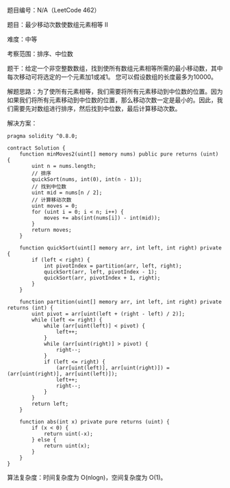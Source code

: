题目编号：N/A（LeetCode 462）

题目：最少移动次数使数组元素相等 II

难度：中等

考察范围：排序、中位数

题干：给定一个非空整数数组，找到使所有数组元素相等所需的最小移动数，其中每次移动可将选定的一个元素加1或减1。 您可以假设数组的长度最多为10000。

解题思路：为了使所有元素相等，我们需要将所有元素移动到中位数的位置。因为如果我们将所有元素移动到中位数的位置，那么移动次数一定是最小的。因此，我们需要先对数组进行排序，然后找到中位数，最后计算移动次数。

解决方案：

```
pragma solidity ^0.8.0;

contract Solution {
    function minMoves2(uint[] memory nums) public pure returns (uint) {
        uint n = nums.length;
        // 排序
        quickSort(nums, int(0), int(n - 1));
        // 找到中位数
        uint mid = nums[n / 2];
        // 计算移动次数
        uint moves = 0;
        for (uint i = 0; i < n; i++) {
            moves += abs(int(nums[i]) - int(mid));
        }
        return moves;
    }
    
    function quickSort(uint[] memory arr, int left, int right) private {
        if (left < right) {
            int pivotIndex = partition(arr, left, right);
            quickSort(arr, left, pivotIndex - 1);
            quickSort(arr, pivotIndex + 1, right);
        }
    }
    
    function partition(uint[] memory arr, int left, int right) private returns (int) {
        uint pivot = arr[uint(left + (right - left) / 2)];
        while (left <= right) {
            while (arr[uint(left)] < pivot) {
                left++;
            }
            while (arr[uint(right)] > pivot) {
                right--;
            }
            if (left <= right) {
                (arr[uint(left)], arr[uint(right)]) = (arr[uint(right)], arr[uint(left)]);
                left++;
                right--;
            }
        }
        return left;
    }
    
    function abs(int x) private pure returns (uint) {
        if (x < 0) {
            return uint(-x);
        } else {
            return uint(x);
        }
    }
}
```

算法复杂度：时间复杂度为 O(nlogn)，空间复杂度为 O(1)。